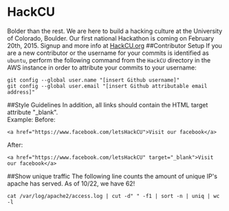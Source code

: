 HackCU
======
Bolder than the rest. We are here to build a hacking culture at the University of Colorado, Boulder. Our first national Hackathon is coming on February 20th, 2015. Signup and more info at [HackCU.org](http://HackCU.org/)
##Contributor Setup
If you are a new contributor or the username for your commits is identified as ```ubuntu```, perform the following command from the ```HackCU``` directory in the AWS instance in order to attribute your commits to your username:

    git config --global user.name "[insert Github username]"
    git config --global user.email "[insert Github attributable email address]"
##Style Guidelines
In addition, all links should contain the HTML target attribute "_blank". <br>
Example:
Before:

    <a href="https://www.facebook.com/letsHackCU">Visit our facebook</a>
    
After:
    
    <a href="https://www.facebook.com/letsHackCU" target="_blank">Visit our facebook</a>
    
##Show unique traffic
The following line counts the amount of unique IP's apache has served. As of 10/22, we have 62!

    cat /var/log/apache2/access.log | cut -d" " -f1 | sort -n | uniq | wc -l

